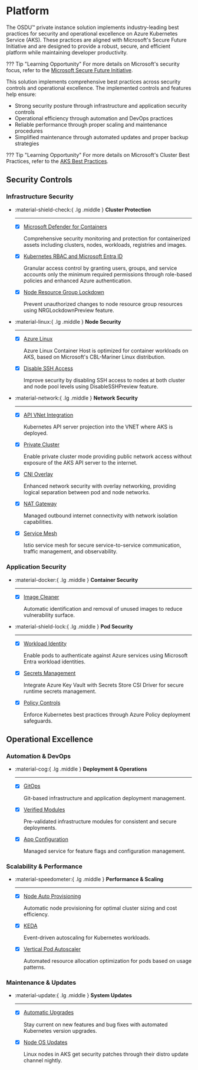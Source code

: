 # Platform

The OSDU™ private instance solution implements industry-leading best practices for security and operational excellence on Azure Kubernetes Service (AKS). These practices are aligned with Microsoft's Secure Future Initiative and are designed to provide a robust, secure, and efficient platform while maintaining developer productivity.

??? Tip "Learning Opportunity"
    For more details on Microsoft's security focus, refer to the 
    [Microsoft Secure Future Initiative](https://www.microsoft.com/security/business/secure-future-initiative).

This solution implements comprehensive best practices across security controls and operational excellence. The implemented controls and features help ensure:

- Strong security posture through infrastructure and application security controls
- Operational efficiency through automation and DevOps practices
- Reliable performance through proper scaling and maintenance procedures
- Simplified maintenance through automated updates and proper backup strategies

??? Tip "Learning Opportunity"
    For more details on Microsoft's Cluster Best Practices, refer to the 
    [AKS Best Practices](https://learn.microsoft.com/en-us/azure/aks/best-practices).

## Security Controls

### Infrastructure Security

<div class="grid cards" markdown>

-   :material-shield-check:{ .lg .middle } __Cluster Protection__

    ---

    - [x] [Microsoft Defender for Containers](https://learn.microsoft.com/en-us/azure/defender-for-cloud/defender-for-containers-introduction) 
    
        Comprehensive security monitoring and protection for containerized assets including clusters, nodes, workloads, registries and images.

    - [x] [Kubernetes RBAC and Microsoft Entra ID](https://learn.microsoft.com/en-us/azure/aks/concepts-identity) 
    
        Granular access control by granting users, groups, and service accounts only the minimum required permissions through role-based policies and enhanced Azure authentication.

    - [x] [Node Resource Group Lockdown](https://learn.microsoft.com/en-us/azure/aks/node-resource-group-lockdown)
    
        Prevent unauthorized changes to node resource group resources using NRGLockdownPreview feature.

</div>   

<div class="grid cards" markdown>

-   :material-linux:{ .lg .middle } __Node Security__

    ---

    - [x] [Azure Linux](https://learn.microsoft.com/en-us/azure/aks/use-azure-linux)
    
        Azure Linux Container Host is optimized for container workloads on AKS, based on Microsoft's CBL-Mariner Linux distribution.

    - [x] [Disable SSH Access](https://learn.microsoft.com/en-us/azure/aks/disable-ssh-access)
    
        Improve security by disabling SSH access to nodes at both cluster and node pool levels using DisableSSHPreview feature.

</div>   

<div class="grid cards" markdown>

-   :material-network:{ .lg .middle } __Network Security__

    ---

    - [x] [API VNet Integration](https://learn.microsoft.com/en-us/azure/aks/api-server-vnet-integration)
    
        Kubernetes API server projection into the VNET where AKS is deployed.

    - [x] [Private Cluster](https://learn.microsoft.com/en-us/azure/aks/private-clusters?tabs=default-basic-networking%2Cazure-portal)
    
        Enable private cluster mode providing public network access without exposure of the AKS API server to the internet.

    - [x] [CNI Overlay](https://learn.microsoft.com/en-us/azure/aks/azure-cni-overlay)
    
        Enhanced network security with overlay networking, providing logical separation between pod and node networks.

    - [x] [NAT Gateway](https://learn.microsoft.com/en-us/azure/aks/nat-gateway)
    
        Managed outbound internet connectivity with network isolation capabilities.

    - [x] [Service Mesh](https://learn.microsoft.com/en-us/azure/aks/istio-deploy-addon)
    
        Istio service mesh for secure service-to-service communication, traffic management, and observability.

</div>


### Application Security

<div class="grid cards" markdown>

-   :material-docker:{ .lg .middle } __Container Security__

    ---

    - [x] [Image Cleaner](https://learn.microsoft.com/en-us/azure/aks/image-cleaner)
    
        Automatic identification and removal of unused images to reduce vulnerability surface.

</div>

<div class="grid cards" markdown>

-   :material-shield-lock:{ .lg .middle } __Pod Security__

    ---

    - [x] [Workload Identity](https://learn.microsoft.com/en-us/azure/aks/workload-identity-overview)
    
        Enable pods to authenticate against Azure services using Microsoft Entra workload identities.

    - [x] [Secrets Management](https://learn.microsoft.com/en-us/azure/aks/csi-secrets-store-driver)
    
        Integrate Azure Key Vault with Secrets Store CSI Driver for secure runtime secrets management.

    - [x] [Policy Controls](https://learn.microsoft.com/en-us/azure/aks/policy-reference)
    
        Enforce Kubernetes best practices through Azure Policy deployment safeguards.

</div>

## Operational Excellence

### Automation & DevOps

<div class="grid cards" markdown>

-   :material-cog:{ .lg .middle } __Deployment & Operations__

    ---

    - [x] [GitOps](https://learn.microsoft.com/en-us/azure/azure-arc/kubernetes/tutorial-use-gitops-flux2)
    
        Git-based infrastructure and application deployment management.

    - [x] [Verified Modules](https://learn.microsoft.com/en-us/azure/verified-modules/overview)
    
        Pre-validated infrastructure modules for consistent and secure deployments.

    - [x] [App Configuration](https://learn.microsoft.com/en-us/azure/azure-app-configuration/overview)
    
        Managed service for feature flags and configuration management.

</div>

### Scalability & Performance

<div class="grid cards" markdown>

-   :material-speedometer:{ .lg .middle } __Performance & Scaling__

    ---

    - [x] [Node Auto Provisioning](https://learn.microsoft.com/en-us/azure/aks/cluster-node-auto-provisioning)
    
        Automatic node provisioning for optimal cluster sizing and cost efficiency.

    - [x] [KEDA](https://learn.microsoft.com/en-us/azure/aks/keda-about)
    
        Event-driven autoscaling for Kubernetes workloads.

    - [x] [Vertical Pod Autoscaler](https://learn.microsoft.com/en-us/azure/aks/vertical-pod-autoscaler)
    
        Automated resource allocation optimization for pods based on usage patterns.

</div>

### Maintenance & Updates

<div class="grid cards" markdown>

-   :material-update:{ .lg .middle } __System Updates__

    ---

    - [x] [Automatic Upgrades](https://learn.microsoft.com/en-us/azure/aks/auto-upgrade-cluster?tabs=azure-cli)
    
        Stay current on new features and bug fixes with automated Kubernetes version upgrades.

    - [x] [Node OS Updates](https://learn.microsoft.com/en-us/azure/aks/node-updates-kured)
    
        Linux nodes in AKS get security patches through their distro update channel nightly.

</div>
